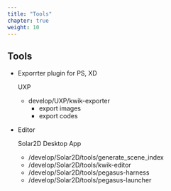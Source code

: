 ```yaml
---
title: "Tools"
chapter: true
weight: 10
---
```


## Tools

- Exporrter plugin for PS, XD

  UXP

  - develop/UXP/kwik-exporter
    - export images
    - export codes

- Editor

  Solar2D Desktop App


  - /develop/Solar2D/tools/generate_scene_index
  - /develop/Solar2D/tools/kwik-editor
  - /develop/Solar2D/tools/pegasus-harness
  - /develop/Solar2D/tools/pegasus-launcher